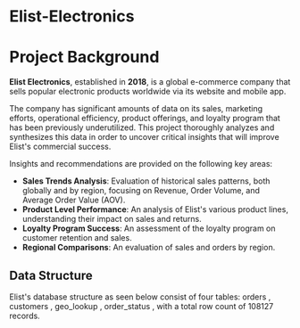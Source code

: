 # Elist-Electronics
# Project Background

**Elist Electronics**, established in **2018**, is a global e-commerce company that sells popular electronic products worldwide via its website and mobile app.

The company has significant amounts of data on its sales, marketing efforts, operational efficiency, product offerings, and loyalty program that has been previously underutilized. This project thoroughly analyzes and synthesizes this data in order to uncover critical insights that will improve Elist's commercial success.

Insights and recommendations are provided on the following key areas:

- **Sales Trends Analysis**: Evaluation of historical sales patterns, both globally and by region, focusing on Revenue, Order Volume, and Average Order Value (AOV).
- **Product Level Performance**: An analysis of Elist's various product lines, understanding their impact on sales and returns.
- **Loyalty Program Success**: An assessment of the loyalty program on customer retention and sales.
- **Regional Comparisons**: An evaluation of sales and orders by region.
  
## Data Structure

Elist's database structure as seen below consist of four tables: orders , customers , geo_lookup , order_status , with a total row count of 108127 records.
